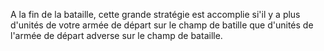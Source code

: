 A la fin de la bataille, cette grande stratégie est accomplie si'il y a plus d'unités de votre armée de départ sur le champ de batille que d'unités de l'armée de départ adverse sur le champ de bataille.